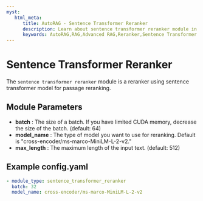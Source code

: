 ```yaml
---
myst:
   html_meta:
      title: AutoRAG - Sentence Transformer Reranker
      description: Learn about sentence transformer reranker module in AutoRAG
      keywords: AutoRAG,RAG,Advanced RAG,Reranker,Sentence Transformer
---
```

# Sentence Transformer Reranker

The `sentence transformer reranker` module is a reranker using sentence transformer model for
passage reranking.

## **Module Parameters**

- **batch** : The size of a batch. If you have limited CUDA memory, decrease the size of the batch. (default: 64)
- **model_name** : The type of model you want to use for reranking. Default is "cross-encoder/ms-marco-MiniLM-L-2-v2."
- **max_length** : The maximum length of the input text. (default: 512)

## **Example config.yaml**

```yaml
- module_type: sentence_transformer_reranker
  batch: 32
  model_name: cross-encoder/ms-marco-MiniLM-L-2-v2
```
